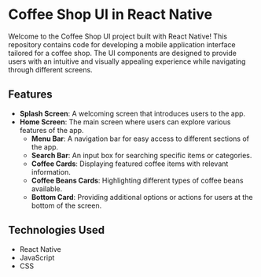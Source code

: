 # Coffee Shop UI in React Native

Welcome to the Coffee Shop UI project built with React Native! This repository contains code for developing a mobile application interface tailored for a coffee shop. The UI components are designed to provide users with an intuitive and visually appealing experience while navigating through different screens.

## Features

- **Splash Screen**: A welcoming screen that introduces users to the app.
- **Home Screen**: The main screen where users can explore various features of the app.
  - **Menu Bar**: A navigation bar for easy access to different sections of the app.
  - **Search Bar**: An input box for searching specific items or categories.
  - **Coffee Cards**: Displaying featured coffee items with relevant information.
  - **Coffee Beans Cards**: Highlighting different types of coffee beans available.
  - **Bottom Card**: Providing additional options or actions for users at the bottom of the screen.

## Technologies Used

- React Native
- JavaScript
- CSS




